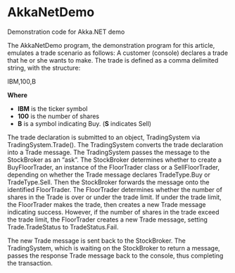 # AkkaNetDemo
Demonstration code for Akka.NET demo

The AkkaNetDemo program, the demonstration program for this article, emulates a trade scenario as follows:
A customer (console) declares a trade that he or she wants to make. The trade is defined as a comma delimited string, with the structure:

IBM,100,B

**Where**

- **IBM** is the ticker symbol
- **100** is the number of shares
- **B** is a symbol indicating Buy. (**S** indicates Sell)

The trade declaration is submitted to an object, TradingSystem via TradingSystem.Trade(). The TradingSystem converts the trade declaration into a Trade message.  The TradingSystem passes the message to the StockBroker as an “ask”. The StockBroker determines whether to create a BuyFloorTrader, an instance of the FloorTrader class or a SellFloorTrader, depending on whether the Trade message declares TradeType.Buy or TradeType.Sell. Then the StockBroker forwards the message onto the identified FloorTrader. The FloorTrader determines whether the number of shares in the Trade is over or under the trade limit. If under the trade limit, the FloorTrader  makes the trade, then creates a new Trade message indicating success. However, if the number of shares in the trade exceed the trade limit, the FloorTrader creates a new Trade message, setting Trade.TradeStatus to TradeStatus.Fail.

The new Trade message is sent back to the StockBroker. The TradingSystem, which is waiting on the StockBroker to return a message, passes the response Trade message back to the console, thus completing the transaction.


